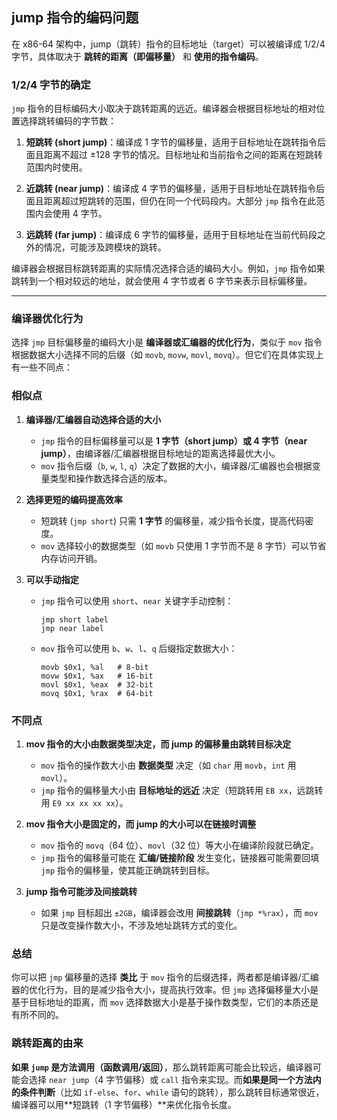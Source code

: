 ## jump 指令的编码问题

在 x86-64 架构中，jump（跳转）指令的目标地址（target）可以被编译成 1/2/4 字节，具体取决于 **跳转的距离（即偏移量）** 和 **使用的指令编码**。

### 1/2/4 字节的确定

`jmp` 指令的目标编码大小取决于跳转距离的远近。编译器会根据目标地址的相对位置选择跳转编码的字节数：

1. **短跳转 (short jump)**：编译成 1 字节的偏移量，适用于目标地址在跳转指令后面且距离不超过 ±128 字节的情况。目标地址和当前指令之间的距离在短跳转范围内时使用。
   
2. **近跳转 (near jump)**：编译成 4 字节的偏移量，适用于目标地址在跳转指令后面且距离超过短跳转的范围，但仍在同一个代码段内。大部分 `jmp` 指令在此范围内会使用 4 字节。

3. **远跳转 (far jump)**：编译成 6 字节的偏移量，适用于目标地址在当前代码段之外的情况，可能涉及跨模块的跳转。

编译器会根据目标跳转距离的实际情况选择合适的编码大小。例如，`jmp` 指令如果跳转到一个相对较远的地址，就会使用 4 字节或者 6 字节来表示目标偏移量。

---

### 编译器优化行为

选择 `jmp` 目标偏移量的编码大小是 **编译器或汇编器的优化行为**，类似于 `mov` 指令根据数据大小选择不同的后缀（如 `movb`, `movw`, `movl`, `movq`）。但它们在具体实现上有一些不同点：

### 相似点
1. **编译器/汇编器自动选择合适的大小**
   - `jmp` 指令的目标偏移量可以是 **1 字节（short jump）或 4 字节（near jump）**，由编译器/汇编器根据目标地址的距离选择最优大小。
   - `mov` 指令后缀（`b`, `w`, `l`, `q`）决定了数据的大小，编译器/汇编器也会根据变量类型和操作数选择合适的版本。

2. **选择更短的编码提高效率**
   - 短跳转 (`jmp short`) 只需 **1 字节** 的偏移量，减少指令长度，提高代码密度。
   - `mov` 选择较小的数据类型（如 `movb` 只使用 1 字节而不是 8 字节）可以节省内存访问开销。

3. **可以手动指定**
   - `jmp` 指令可以使用 `short`、`near` 关键字手动控制：
     ```assembly
     jmp short label
     jmp near label
     ```
   - `mov` 指令可以使用 `b`、`w`、`l`、`q` 后缀指定数据大小：
     ```assembly
     movb $0x1, %al   # 8-bit
     movw $0x1, %ax   # 16-bit
     movl $0x1, %eax  # 32-bit
     movq $0x1, %rax  # 64-bit
     ```

### 不同点
1. **mov 指令的大小由数据类型决定，而 jump 的偏移量由跳转目标决定**
   - `mov` 指令的操作数大小由 **数据类型** 决定（如 `char` 用 `movb`，`int` 用 `movl`）。
   - `jmp` 指令的偏移量大小由 **目标地址的远近** 决定（短跳转用 `EB xx`，远跳转用 `E9 xx xx xx xx`）。

2. **mov 指令大小是固定的，而 jump 的大小可以在链接时调整**
   - `mov` 指令的 `movq`（64 位）、`movl`（32 位）等大小在编译阶段就已确定。
   - `jmp` 指令的偏移量可能在 **汇编/链接阶段** 发生变化，链接器可能需要回填 `jmp` 指令的偏移量，使其能正确跳转到目标。

3. **jump 指令可能涉及间接跳转**
   - 如果 `jmp` 目标超出 `±2GB`，编译器会改用 **间接跳转**（`jmp *%rax`），而 `mov` 只是改变操作数大小，不涉及地址跳转方式的变化。

### 总结
你可以把 `jmp` 偏移量的选择 **类比** 于 `mov` 指令的后缀选择，两者都是编译器/汇编器的优化行为，目的是减少指令大小，提高执行效率。但 `jmp` 选择偏移量大小是基于目标地址的距离，而 `mov` 选择数据大小是基于操作数类型，它们的本质还是有所不同的。

### 跳转距离的由来

**如果 `jump` 是方法调用（函数调用/返回）**，那么跳转距离可能会比较远，编译器可能会选择 `near jump`（4 字节偏移）或 `call` 指令来实现。而**如果是同一个方法内的条件判断**（比如 `if-else`、`for`、`while` 语句的跳转），那么跳转目标通常很近，编译器可以用**短跳转（1 字节偏移）**来优化指令长度。
